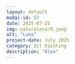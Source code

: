 ```yaml
---
layout: default
modal-id: 57
date: 2025-07-25
img: naturaleza/9.jpeg
alt: "Luna"
project-date: July 2025
category: Oil Painting
description: "Oleo"
---
```

